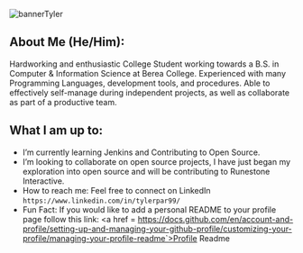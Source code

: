 ![bannerTyler](https://user-images.githubusercontent.com/67805799/163587126-c75c35a5-3576-41c7-a6fa-6044932da899.png)



## About Me (He/Him):
 Hardworking and enthusiastic College Student working towards a B.S. in Computer & Information Science at Berea College. Experienced with many Programming Languages,      development tools, and procedures. Able to effectively self-manage during independent projects, as well as collaborate as part of a productive team.

## What I am up to:
- I’m currently learning Jenkins and Contributing to Open Source.
- I’m looking to collaborate on open source projects, I have just began my exploration into open source and will be contributing to Runestone Interactive.
- How to reach me: Feel free to connect on LinkedIn `https://www.linkedin.com/in/tylerpar99/`
- Fun Fact: If you would like to add a personal README to your profile page follow this link: <a href = https://docs.github.com/en/account-and-profile/setting-up-and-managing-your-github-profile/customizing-your-profile/managing-your-profile-readme`>Profile Readme</a>
